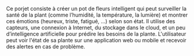 Ce porjet consiste à créer un pot de fleurs intelligent qui peut surveiller la santé de la plant (comme 
l’humidité, la température, la lumière) et montrer ces émotions (heureux, triste, fatigué, ...) selon 
son état. 
Il utilise des capteurs, une connexion à Internet, du stockage dans le cloud, et un peu d’intelligence 
artificielle pour prédire les besoins de la plante. 
L'utilisateur peut voir l'état de sa plante sur une application web ou mobile et recevoir des alertes en 
cas de problème. 